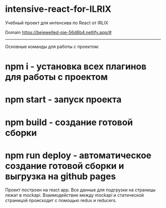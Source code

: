 # intensive-react-for-ILRIX
Учебный проект для интенсива по React от IRLIX

Domain https://bejewelled-pie-56d6b4.netlify.app/#

-------------------------------------------------------------------------------------------------------------------------------------------------------------------------
Основные команды для работы с проектом:

# npm i - установка всех плагинов для работы с проектом 

# npm start - запуск проекта

# npm build - создание готовой сборки

# npm run deploy - автоматическое создание готовой сборки и выгрузка на github pages

Проект построен на react app. Все данные для подгрузки на страницы лежат в mockapi. Взаимодействие между mockapi и статической страницой происходит с помощью redux и reducers. 
